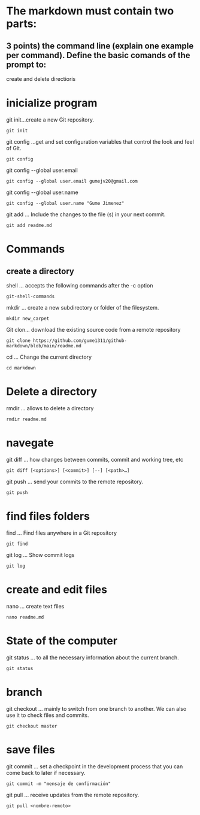 
# The markdown must contain two parts:
## 3 points) the command line (explain one example per command). Define the basic comands of the prompt to:
 create and delete directioris 
# inicialize program

git init...create a new Git repository.
```
git init
 ```
git config ...get and set configuration variables that control the look and feel of Git.
``` 
git config 
 ```
git config --global user.email 
 ```
git config --global user.email gumejv20@gmail.com
```
git config --global user.name

```
git config --global user.name "Gume Jimenez"
```
git add ... Include the changes to the file (s) in your next commit.
```
git add readme.md
```
# Commands
## create a directory

shell ... accepts the following commands after the -c option
```
git-shell-commands
```

mkdir ... create a new subdirectory or folder of the filesystem.
```
mkdir new_carpet
```
Git clon... download the existing source code from a remote repository
```
git clone https://github.com/gume1311/github-markdown/blob/main/readme.md
```
cd ... Change the current directory
```
cd markdown
```
# Delete a directory


rmdir ... allows to delete a directory
```
rmdir readme.md
```
# navegate


git diff ... how changes between commits, commit and working tree, etc
```
git diff [<options>] [<commit>] [--] [<path>…​]
```
git push ... send your commits to the remote repository.
```
git push
```
# find files folders
find ... Find files anywhere in a Git repository
```
git find
```
git log ... Show commit logs
```
git log
```
# create and edit files

nano ... create text files
```
nano readme.md
```

# State of the computer

git status ... to all the necessary information about the current branch.
```
git status
```
# branch
git checkout ... mainly to switch from one branch to another. We can also use it to check files and commits.
```
git checkout master

```
# save files

git commit ... set a checkpoint in the development process that you can come back to later if necessary.
```
git commit -m "mensaje de confirmación"
```
 git pull ... receive updates from the remote repository.
```
git pull <nombre-remoto>
```
